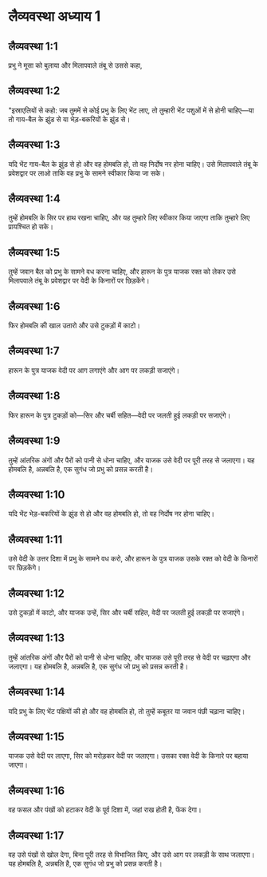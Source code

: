 # लैव्यवस्था अध्याय 1

## लैव्यवस्था 1:1
प्रभु ने मूसा को बुलाया और मिलापवाले तंबू से उससे कहा,

## लैव्यवस्था 1:2
"इस्राएलियों से कहो: जब तुममें से कोई प्रभु के लिए भेंट लाए, तो तुम्हारी भेंट पशुओं में से होनी चाहिए—या तो गाय-बैल के झुंड से या भेड़-बकरियों के झुंड से।

## लैव्यवस्था 1:3
यदि भेंट गाय-बैल के झुंड से हो और वह होमबलि हो, तो वह निर्दोष नर होना चाहिए। उसे मिलापवाले तंबू के प्रवेशद्वार पर लाओ ताकि वह प्रभु के सामने स्वीकार किया जा सके।

## लैव्यवस्था 1:4
तुम्हें होमबलि के सिर पर हाथ रखना चाहिए, और यह तुम्हारे लिए स्वीकार किया जाएगा ताकि तुम्हारे लिए प्रायश्चित हो सके।

## लैव्यवस्था 1:5
तुम्हें जवान बैल को प्रभु के सामने वध करना चाहिए, और हारून के पुत्र याजक रक्त को लेकर उसे मिलापवाले तंबू के प्रवेशद्वार पर वेदी के किनारों पर छिड़केंगे।

## लैव्यवस्था 1:6
फिर होमबलि की खाल उतारो और उसे टुकड़ों में काटो।

## लैव्यवस्था 1:7
हारून के पुत्र याजक वेदी पर आग लगाएंगे और आग पर लकड़ी सजाएंगे।

## लैव्यवस्था 1:8
फिर हारून के पुत्र टुकड़ों को—सिर और चर्बी सहित—वेदी पर जलती हुई लकड़ी पर सजाएंगे।

## लैव्यवस्था 1:9
तुम्हें आंतरिक अंगों और पैरों को पानी से धोना चाहिए, और याजक उसे वेदी पर पूरी तरह से जलाएगा। यह होमबलि है, अन्नबलि है, एक सुगंध जो प्रभु को प्रसन्न करती है।

## लैव्यवस्था 1:10
यदि भेंट भेड़-बकरियों के झुंड से हो और वह होमबलि हो, तो वह निर्दोष नर होना चाहिए।

## लैव्यवस्था 1:11
उसे वेदी के उत्तर दिशा में प्रभु के सामने वध करो, और हारून के पुत्र याजक उसके रक्त को वेदी के किनारों पर छिड़केंगे।

## लैव्यवस्था 1:12
उसे टुकड़ों में काटो, और याजक उन्हें, सिर और चर्बी सहित, वेदी पर जलती हुई लकड़ी पर सजाएंगे।

## लैव्यवस्था 1:13
तुम्हें आंतरिक अंगों और पैरों को पानी से धोना चाहिए, और याजक उसे पूरी तरह से वेदी पर चढ़ाएगा और जलाएगा। यह होमबलि है, अन्नबलि है, एक सुगंध जो प्रभु को प्रसन्न करती है।

## लैव्यवस्था 1:14
यदि प्रभु के लिए भेंट पक्षियों की हो और वह होमबलि हो, तो तुम्हें कबूतर या जवान पंछी चढ़ाना चाहिए।

## लैव्यवस्था 1:15
याजक उसे वेदी पर लाएगा, सिर को मरोड़कर वेदी पर जलाएगा। उसका रक्त वेदी के किनारे पर बहाया जाएगा।

## लैव्यवस्था 1:16
वह फसल और पंखों को हटाकर वेदी के पूर्व दिशा में, जहां राख होती है, फेंक देगा।

## लैव्यवस्था 1:17
वह उसे पंखों से खोल देगा, बिना पूरी तरह से विभाजित किए, और उसे आग पर लकड़ी के साथ जलाएगा। यह होमबलि है, अन्नबलि है, एक सुगंध जो प्रभु को प्रसन्न करती है।
